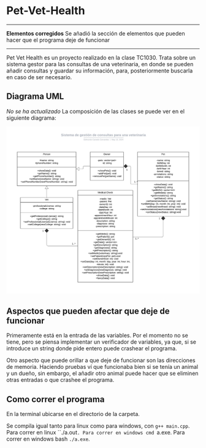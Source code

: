# Pet-Vet-Health

---

**Elementos corregidos**
Se añadió la sección de elementos que pueden hacer que el programa deje de funcionar

---
 
Pet Vet Health es un proyecto realizado en la clase TC1030. Trata sobre un sistema gestor para las consultas de una veterinaria, en donde se pueden añadir consultas y guardar su información, para, posteriormente buscarla en caso de ser necesario.

## Diagrama UML
*No se ha actualizado*
La composición de las clases se puede ver en el siguiente diagrama:

![](UML.jpeg)

## Aspectos que pueden afectar que deje de funcionar
Primeramente está en la entrada de las variables. Por el momento no se tiene, pero se piensa implementar un verificador de variables, ya que, si se introduce un string donde pide entero puede crashear el programa.

Otro aspecto que puede orillar a que deje de funcionar son las direcciones de memoria. Haciendo pruebas ví que funcionaba bien si se tenía un animal y un dueño, sin embargo, el añadir otro animal puede hacer que se eliminen otras entradas o que crashee el programa.

## Como correr el programa

En la terminal ubicarse en el directorio de la carpeta.

Se compila igual tanto para linux como para windows, con `g++ main.cpp`.
Para correr en linux ``./a.out`.
Para correr en windows cmd `a.exe.
Para correr en windows bash `./a.exe`.